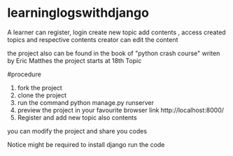 # learninglogswithdjango
A learner can register, login create new topic add contents , access created topics and respective contents creator can edit the content

the project also can be found in the book of "python crash course" writen by Eric Matthes the project starts at 18th Topic

#procedure
1. fork the project
2. clone the project
3. run the command python manage.py runserver
4. preview the project in your favourite browser link http://localhost:8000/
5. Register and add new topic also contents


you can modify the project and share you codes


Notice might be required to install django
run the code <pip install django>

